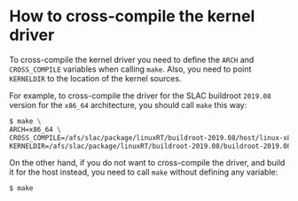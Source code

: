 # How to cross-compile the kernel driver

To cross-compile the kernel driver you need to define the `ARCH` and `CROSS_COMPILE` variables when calling `make`. Also, you need to point `KERNELDIR` to the location of the kernel sources.

For example, to cross-compile the driver for the SLAC buildroot `2019.08` version for the `x86_64` architecture, you should call `make` this way:

```bash
$ make \
ARCH=x86_64 \
CROSS_COMPILE=/afs/slac/package/linuxRT/buildroot-2019.08/host/linux-x86_64/x86_64/usr/bin/x86_64-buildroot-linux-gnu- \
KERNELDIR=/afs/slac/package/linuxRT/buildroot-2019.08/buildroot-2019.08-x86_64/output/build/linux-4.14.139
```

On the other hand, if you do not want to cross-compile the driver, and build it for the host instead, you need to call `make` without defining any variable:

```bash
$ make
```

